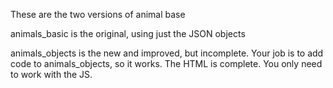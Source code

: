 These are the two versions of animal base

animals_basic is the original, using just the JSON objects

animals_objects is the new and improved, but incomplete.
Your job is to add code to animals_objects, so it works.
The HTML is complete. You only need to work with the JS.